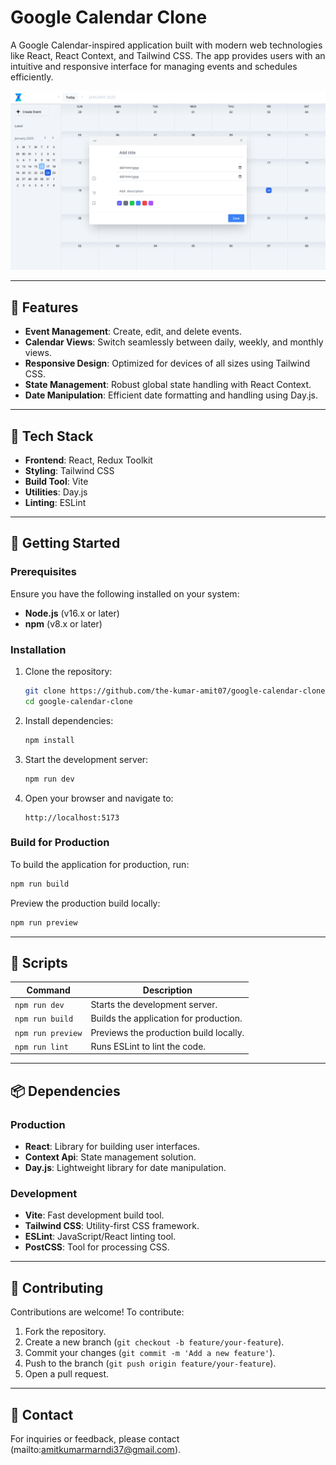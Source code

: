 
# Google Calendar Clone

A Google Calendar-inspired application built with modern web technologies like React, React Context, and Tailwind CSS. The app provides users with an intuitive and responsive interface for managing events and schedules efficiently.

![App Screenshot](src/assets/gc.png)

---

## 🌟 Features

- **Event Management**: Create, edit, and delete events.
- **Calendar Views**: Switch seamlessly between daily, weekly, and monthly views.
- **Responsive Design**: Optimized for devices of all sizes using Tailwind CSS.
- **State Management**: Robust global state handling with React Context.
- **Date Manipulation**: Efficient date formatting and handling using Day.js.

---

## 🔧 Tech Stack

- **Frontend**: React, Redux Toolkit
- **Styling**: Tailwind CSS
- **Build Tool**: Vite
- **Utilities**: Day.js
- **Linting**: ESLint

---

## 🚀 Getting Started

### Prerequisites

Ensure you have the following installed on your system:

- **Node.js** (v16.x or later)
- **npm** (v8.x or later)

### Installation

1. Clone the repository:
   ```bash
   git clone https://github.com/the-kumar-amit07/google-calendar-clone.git
   cd google-calendar-clone
   ```

2. Install dependencies:
   ```bash
   npm install
   ```

3. Start the development server:
   ```bash
   npm run dev
   ```

4. Open your browser and navigate to:
   ```
   http://localhost:5173
   ```

### Build for Production

To build the application for production, run:
```bash
npm run build
```

Preview the production build locally:
```bash
npm run preview
```

---


## 📜 Scripts

| Command             | Description                               |
|---------------------|-------------------------------------------|
| `npm run dev`       | Starts the development server.            |
| `npm run build`     | Builds the application for production.    |
| `npm run preview`   | Previews the production build locally.    |
| `npm run lint`      | Runs ESLint to lint the code.             |

---

## 📦 Dependencies

### Production

- **React**: Library for building user interfaces.
- **Context Api**: State management solution.
- **Day.js**: Lightweight library for date manipulation.

### Development

- **Vite**: Fast development build tool.
- **Tailwind CSS**: Utility-first CSS framework.
- **ESLint**: JavaScript/React linting tool.
- **PostCSS**: Tool for processing CSS.

---

## 🤝 Contributing

Contributions are welcome! To contribute:

1. Fork the repository.
2. Create a new branch (`git checkout -b feature/your-feature`).
3. Commit your changes (`git commit -m 'Add a new feature'`).
4. Push to the branch (`git push origin feature/your-feature`).
5. Open a pull request.

---


## 📧 Contact

For inquiries or feedback, please contact (mailto:amitkumarmarndi37@gmail.com).
